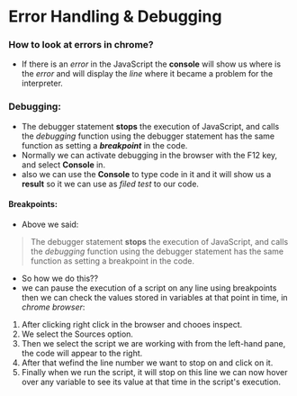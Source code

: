 # Error Handling & Debugging
### How to look at errors in chrome?
- If there is an *error* in the JavaScript the **console** will show us where is the *error* and will display the *line* where it became a problem for the interpreter. 
### Debugging:
- The debugger statement **stops** the execution of JavaScript, and calls the *debugging* function using the debugger statement has the same function as setting a ***breakpoint*** in the code.
- Normally we can activate debugging in the browser with the F12 key, and select **Console** in.
- also we can use the **Console** to type code in it and it will show us a **result** so it we can use as *filed test* to our code.
#### Breakpoints:
- Above we said:
> The debugger statement **stops** the execution of JavaScript, and calls the *debugging* function using the debugger statement has the same function as setting a breakpoint in the code.  
- So how we do this??
- we can pause the execution of a script on any line using breakpoints then we can check the values stored in variables at that point in time, in *chrome browser*:
 1. After clicking right click in the browser and chooes inspect.  
 2. We select the Sources option.
 3. Then we select the script we are working with from the left-hand pane, the code will appear to the right.
 4. After that wefind the line number we want to stop on and click on it.
 5. Finally when we run the script, it will stop on this line we can now hover over any variable to see its value at that time in the script's execution. 
 

